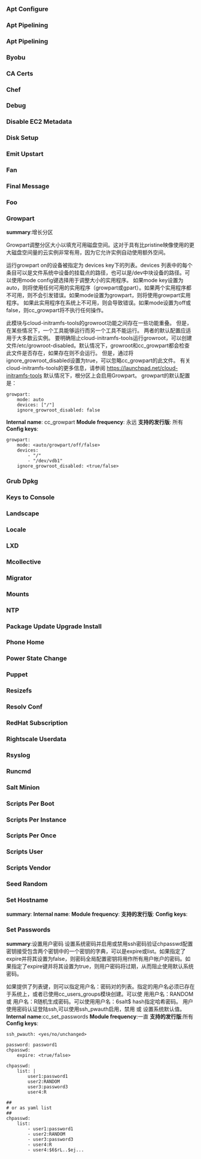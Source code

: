 ### Apt Configure
### Apt Pipelining
### Apt Pipelining
### Byobu
### CA Certs
### Chef
### Debug
### Disable EC2 Metadata
### Disk Setup
### Emit Upstart
### Fan
### Final Message
### Foo
### Growpart
**summary**:增长分区

Growpart调整分区大小以填充可用磁盘空间。这对于具有比pristine映像使用的更大磁盘空间量的云实例非常有用，因为它允许实例自动使用额外空间。

运行growpart on的设备被指定为 devices key下的列表。devices 列表中的每个条目可以是文件系统中设备的挂载点的路径，也可以是/dev中块设备的路径。可以使用mode config键选择用于调整大小的实用程序。
如果mode key设置为auto，则将使用任何可用的实用程序（growpart或gpart）。如果两个实用程序都不可用，则不会引发错误。如果mode设置为growpart，则将使用growpart实用程序。 如果此实用程序在系统上不可用，则会导致错误。如果mode设置为off或false，则cc_growpart将不执行任何操作。

此模块与cloud-initramfs-tools的growroot功能之间存在一些功能重叠。
但是，在某些情况下，一个工具能够运行而另一个工具不能运行。
两者的默认配置应适用于大多数云实例。
要明确阻止cloud-initramfs-tools运行growroot，可以创建文件/etc/growroot-disabled。默认情况下，growroot和cc_growpart都会检查此文件是否存在，如果存在则不会运行。 但是，通过将ignore_growroot_disabled设置为true，可以忽略cc_growpart的此文件。 有关cloud-initramfs-tools的更多信息，请参阅 https://launchpad.net/cloud-initramfs-tools
默认情况下，根分区上会启用Growpart。 growpart的默认配置是：
```
growpart:
    mode: auto
    devices: ["/"]
    ignore_growroot_disabled: false
```

**Internal name**: cc_growpart
**Module frequency**: 永远
**支持的发行版**: 所有
**Config keys**:
```
growpart:
    mode: <auto/growpart/off/false>
    devices:
        - "/"
        - "/dev/vdb1"
    ignore_growroot_disabled: <true/false>
```

### Grub Dpkg
### Keys to Console
### Landscape
### Locale
### LXD
### Mcollective
### Migrator
### Mounts
### NTP
### Package Update Upgrade Install
### Phone Home
### Power State Change
### Puppet
### Resizefs
### Resolv Conf
### RedHat Subscription
### Rightscale Userdata
### Rsyslog
### Runcmd
### Salt Minion
### Scripts Per Boot
### Scripts Per Instance
### Scripts Per Once
### Scripts User
### Scripts Vendor
### Seed Random
### Set Hostname
**summary**:
**Internal name**:
**Module frequency**:
**支持的发行版**:
**Config keys**:
### Set Passwords
**summary**:设置用户密码
设置系统密码并启用或禁用ssh密码验证chpasswd配置密钥接受包含两个密钥中的一个密钥的字典，可以是expire或list。如果指定了expire并将其设置为false，则密码全局配置密钥将用作所有用户帐户的密码。如果指定了expire键并将其设置为true，则用户密码将过期，从而阻止使用默认系统密码。

如果提供了列表键，则可以指定用户名：密码对的列表。指定的用户名必须已存在于系统上，或者已使用cc_users_groups模块创建。可以使 用用户名：RANDOM或 用户名：R随机生成密码。可以使用用户名：$6$salt$ hash指定哈希密码。
用户使用密码认证登陆ssh,可以使用ssh_pwauth启用，禁用 或 设置系统默认值。
**Internal name**:cc_set_passwords
**Module frequency**:一直
**支持的发行版**:所有
**Config keys**:
```
ssh_pwauth: <yes/no/unchanged>

password: password1
chpasswd:
    expire: <true/false>

chpasswd:
    list: |
        user1:password1
        user2:RANDOM
        user3:password3
        user4:R

##
# or as yaml list
##
chpasswd:
    list:
        - user1:password1
        - user2:RANDOM
        - user3:password3
        - user4:R
        - user4:$6$rL..$ej...
```
